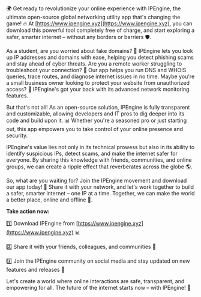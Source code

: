 🌍 Get ready to revolutionize your online experience with IPEngine, the ultimate open-source global networking utility app that's changing the game! 🔥 At [https://www.ipengine.xyz](https://www.ipengine.xyz), you can download this powerful tool completely free of charge, and start exploring a safer, smarter internet – without any borders or barriers 🛡️.

As a student, are you worried about fake domains? 🤔 IPEngine lets you look up IP addresses and domains with ease, helping you detect phishing scams and stay ahead of cyber threats. Are you a remote worker struggling to troubleshoot your connection? 🔧 Our app helps you run DNS and WHOIS queries, trace routes, and diagnose internet issues in no time. Maybe you're a small business owner looking to protect your website from unauthorized access? 🏢 IPEngine's got your back with its advanced network monitoring features.

But that's not all! As an open-source solution, IPEngine is fully transparent and customizable, allowing developers and IT pros to dig deeper into its code and build upon it. 📊 Whether you're a seasoned pro or just starting out, this app empowers you to take control of your online presence and security.

IPEngine's value lies not only in its technical prowess but also in its ability to identify suspicious IPs, detect scams, and make the internet safer for everyone. By sharing this knowledge with friends, communities, and online groups, we can create a ripple effect that reverberates across the globe 🌎.

So, what are you waiting for? Join the IPEngine movement and download our app today! 🔴 Share it with your network, and let's work together to build a safer, smarter internet – one IP at a time. Together, we can make the world a better place, online and offline 🌈.

**Take action now:**

1️⃣ Download IPEngine from [https://www.ipengine.xyz](https://www.ipengine.xyz) 📊

2️⃣ Share it with your friends, colleagues, and communities 💬

3️⃣ Join the IPEngine community on social media and stay updated on new features and releases 📰

Let's create a world where online interactions are safe, transparent, and empowering for all. The future of the internet starts now – with IPEngine! 🚀